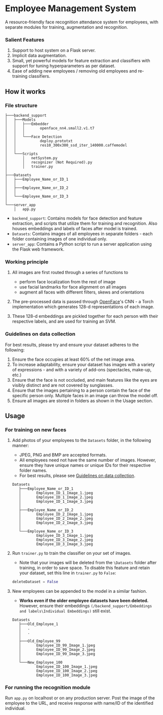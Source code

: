 # Employee Management System

A resource-friendly face recognition attendance system for employees, with separate modules for training, augmentation and recognition.

### Salient Features
1. Support to host system on a Flask server.
1. Implicit data augmentation.
1. Small, yet powerful models for feature extraction and classifiers with support for tuning hyperparameters as per dataset.
1. Ease of adding new employees / removing old employees and re-training classifiers.

## How it works

### File structure
```
├───backend_support
│   ├───Models
│   │   ├───Embedder
│   │   │       openface_nn4.small2.v1.t7
│   │   │
│   │   └───Face Detection
│   │           deploy.prototxt
│   │           res10_300x300_ssd_iter_140000.caffemodel
│   │
│   └───Scripts
│       │   netSystem.py
│       │   recognizer (Not Required).py
│       │   trainer.py
│
├───Datasets
│   ├───Employee_Name_or_ID_1
│   │
│   ├───Employee_Name_or_ID_2
│   │
│   └───Employee_Name_or_ID_3
│
└───server_app
    │   app.py
```
* `backend_support`: Contains models for face detection and feature extraction, and scripts that utilize them for training and recognition. Also houses embeddings and labels of faces after model is trained.
* `Datasets`: Contains images of all employees in separate folders - each folder containing images of one individual only.
* `server_app`: Contains a Python script to run a server application using the Flask web framework.

### Working principle
1. All images are first routed through a series of functions to
    * perform face localization from the rest of image
    * use facial landmarks for face alignment on all images
    * augment all faces with different filters, skews and orientations

2. The pre-processed data is passed through [OpenFace](https://cmusatyalab.github.io/openface/)'s CNN - a Torch implementation which generates 128-d representations of each image.

3. These 128-d embeddings are pickled together for each person with their respective labels, and are used for training an SVM.

### Guidelines on data collection
For best results, please try and ensure your dataset adheres to the following:

1. Ensure the face occupies at least 60% of the net image area.
2. To increase adaptability, ensure your dataset has images with a variety of expressions - and with a variety of add-ons (spectacles, make-up, etc.)
3. Ensure that the face is not occluded, and main features like the eyes are visibly distinct and are not covered by sunglasses.
4. Ensure that the images pertaining to a person contain the face of the specific person only. Multiple faces in an image can throw the model off.
5. Ensure all images are stored in folders as shown in the Usage section.

## Usage

### For training on new faces
1. Add photos of your employees to the `Datasets` folder, in the following manner:
    * JPEG, PNG and BMP are accepted formats.
    * All employees need not have the same number of images. However, ensure they have unique names or unique IDs for their respective folder names.
    * For best results, please see [Guidelines on data collection](https://github.com/newb-dev-1008/Employee-Management-System?tab=readme-ov-file#guidelines-on-data-collection).

    ```
    Datasets
       ├───Employee_Name_or_ID_1
       │       Employee_ID_1_Image_1.jpeg
       │       Employee_ID_1_Image_2.jpeg
       │       Employee_ID_1_Image_3.jpeg
       │
       ├───Employee_Name_or_ID_2
       │       Employee_ID_2_Image_1.jpeg
       │       Employee_ID_2_Image_2.jpeg
       │       Employee_ID_2_Image_3.jpeg
       │
       └───Employee_Name_or_ID_3
               Employee_ID_3_Image_1.jpeg
               Employee_ID_3_Image_2.jpeg
               Employee_ID_3_Image_3.jpeg
    ```

2. Run `trainer.py` to train the classifier on your set of images.
    * Note that your images will be deleted from the `\Datasets` folder after training, in order to save space. To disable this feature and retain your dataset, set this line in `trainer.py` to `False`:

    ```py
    deleteDataset = False
    ```

3. New employees can be appended to the model in a similar fashion.
    * **Works even if the older employee datasets have been deleted.** However, ensure their embeddings `(/backend_support/Embeddings and labels\Individual Embeddings)` still exist.

    ```
    Datasets
       ├───Old_Employee_1
       │   .
       │   .
       │
       ├───Old_Employee_99
       │       Employee_ID_99_Image_1.jpeg
       │       Employee_ID_99_Image_2.jpeg
       │       Employee_ID_99_Image_3.jpeg
       │
       └───New_Employee_100
               Employee_ID_100_Image_1.jpeg
               Employee_ID_100_Image_2.jpeg
               Employee_ID_100_Image_3.jpeg
    ```

### For running the recognition module
Run `app.py` on localhost or on any production server. Post the image of the employee to the URL, and receive response with name/ID of the identified individual.
